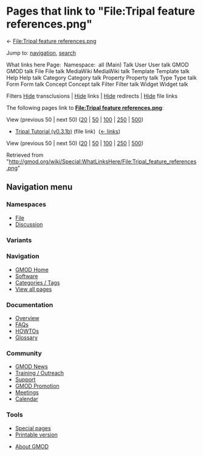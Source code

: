 <div id="mw-page-base" class="noprint">

</div>

<div id="mw-head-base" class="noprint">

</div>

<div id="content" class="mw-body" role="main">

<span id="top"></span>

<div id="mw-js-message" style="display:none;">

</div>



# <span dir="auto">Pages that link to "File:Tripal feature references.png"</span>

<div id="bodyContent">

<div id="contentSub">

← [File:Tripal feature
references.png](/wiki/File:Tripal_feature_references.png "File:Tripal feature references.png")

</div>

<div id="jump-to-nav" class="mw-jump">

Jump to: [navigation](#mw-navigation), [search](#p-search)

</div>

<div id="mw-content-text">

What links here Page:  Namespace:  all (Main) Talk User User talk GMOD
GMOD talk File File talk MediaWiki MediaWiki talk Template Template talk
Help Help talk Category Category talk Property Property talk Type Type
talk Form Form talk Concept Concept talk Filter Filter talk Widget
Widget talk

Filters
[Hide](/mediawiki/index.php?title=Special:WhatLinksHere/File:Tripal_feature_references.png&hidetrans=1 "Special:WhatLinksHere/File:Tripal feature references.png")
transclusions \|
[Hide](/mediawiki/index.php?title=Special:WhatLinksHere/File:Tripal_feature_references.png&hidelinks=1 "Special:WhatLinksHere/File:Tripal feature references.png")
links \|
[Hide](/mediawiki/index.php?title=Special:WhatLinksHere/File:Tripal_feature_references.png&hideredirs=1 "Special:WhatLinksHere/File:Tripal feature references.png")
redirects \|
[Hide](/mediawiki/index.php?title=Special:WhatLinksHere/File:Tripal_feature_references.png&hideimages=1 "Special:WhatLinksHere/File:Tripal feature references.png")
file links

The following pages link to **[File:Tripal feature
references.png](/wiki/File:Tripal_feature_references.png "File:Tripal feature references.png")**:

View (previous 50 \| next 50)
([20](/mediawiki/index.php?title=Special:WhatLinksHere/File:Tripal_feature_references.png&limit=20 "Special:WhatLinksHere/File:Tripal feature references.png")
\|
[50](/mediawiki/index.php?title=Special:WhatLinksHere/File:Tripal_feature_references.png&limit=50 "Special:WhatLinksHere/File:Tripal feature references.png")
\|
[100](/mediawiki/index.php?title=Special:WhatLinksHere/File:Tripal_feature_references.png&limit=100 "Special:WhatLinksHere/File:Tripal feature references.png")
\|
[250](/mediawiki/index.php?title=Special:WhatLinksHere/File:Tripal_feature_references.png&limit=250 "Special:WhatLinksHere/File:Tripal feature references.png")
\|
[500](/mediawiki/index.php?title=Special:WhatLinksHere/File:Tripal_feature_references.png&limit=500 "Special:WhatLinksHere/File:Tripal feature references.png"))

- [Tripal Tutorial
  (v0.3.1b)](/wiki/Tripal_Tutorial_(v0.3.1b) "Tripal Tutorial (v0.3.1b)")
  (file link) ‎ <span class="mw-whatlinkshere-tools">([←
  links](/mediawiki/index.php?title=Special:WhatLinksHere&target=Tripal+Tutorial+%28v0.3.1b%29 "Special:WhatLinksHere"))</span>

View (previous 50 \| next 50)
([20](/mediawiki/index.php?title=Special:WhatLinksHere/File:Tripal_feature_references.png&limit=20 "Special:WhatLinksHere/File:Tripal feature references.png")
\|
[50](/mediawiki/index.php?title=Special:WhatLinksHere/File:Tripal_feature_references.png&limit=50 "Special:WhatLinksHere/File:Tripal feature references.png")
\|
[100](/mediawiki/index.php?title=Special:WhatLinksHere/File:Tripal_feature_references.png&limit=100 "Special:WhatLinksHere/File:Tripal feature references.png")
\|
[250](/mediawiki/index.php?title=Special:WhatLinksHere/File:Tripal_feature_references.png&limit=250 "Special:WhatLinksHere/File:Tripal feature references.png")
\|
[500](/mediawiki/index.php?title=Special:WhatLinksHere/File:Tripal_feature_references.png&limit=500 "Special:WhatLinksHere/File:Tripal feature references.png"))

</div>

<div class="printfooter">

Retrieved from
"<http://gmod.org/wiki/Special:WhatLinksHere/File:Tripal_feature_references.png>"

</div>

<div id="catlinks" class="catlinks catlinks-allhidden">

</div>

<div class="visualClear">

</div>

</div>

</div>

<div id="mw-navigation">

## Navigation menu

<div id="mw-head">



<div id="left-navigation">

<div id="p-namespaces" class="vectorTabs" role="navigation"
aria-labelledby="p-namespaces-label">

### Namespaces

- <span id="ca-nstab-image"><a href="/wiki/File:Tripal_feature_references.png" accesskey="c"
  title="View the file page [c]">File</a></span>
- <span id="ca-talk"><a
  href="/mediawiki/index.php?title=File_talk:Tripal_feature_references.png&amp;action=edit&amp;redlink=1"
  accesskey="t"
  title="Discussion about the content page [t]">Discussion</a></span>

</div>

<div id="p-variants" class="vectorMenu emptyPortlet" role="navigation"
aria-labelledby="p-variants-label">

### 

### Variants[](#)

<div class="menu">

</div>

</div>

</div>





</div>

</div>

</div>

<div id="mw-panel">

<div id="p-logo" role="banner">

<a href="/wiki/Main_Page"
style="background-image: url(http://gmod.org/images/GMOD-cogs.png);"
title="Visit the main page"></a>

</div>

<div id="p-Navigation" class="portal" role="navigation"
aria-labelledby="p-Navigation-label">

### Navigation

<div class="body">

- <span id="n-GMOD-Home">[GMOD Home](/wiki/Main_Page)</span>
- <span id="n-Software">[Software](/wiki/GMOD_Components)</span>
- <span id="n-Categories-.2F-Tags">[Categories /
  Tags](/wiki/Categories)</span>
- <span id="n-View-all-pages">[View all
  pages](/wiki/Special:AllPages)</span>

</div>

</div>

<div id="p-Documentation" class="portal" role="navigation"
aria-labelledby="p-Documentation-label">

### Documentation

<div class="body">

- <span id="n-Overview">[Overview](/wiki/Overview)</span>
- <span id="n-FAQs">[FAQs](/wiki/Category:FAQ)</span>
- <span id="n-HOWTOs">[HOWTOs](/wiki/Category:HOWTO)</span>
- <span id="n-Glossary">[Glossary](/wiki/Glossary)</span>

</div>

</div>

<div id="p-Community" class="portal" role="navigation"
aria-labelledby="p-Community-label">

### Community

<div class="body">

- <span id="n-GMOD-News">[GMOD News](/wiki/GMOD_News)</span>
- <span id="n-Training-.2F-Outreach">[Training /
  Outreach](/wiki/Training_and_Outreach)</span>
- <span id="n-Support">[Support](/wiki/Support)</span>
- <span id="n-GMOD-Promotion">[GMOD
  Promotion](/wiki/GMOD_Promotion)</span>
- <span id="n-Meetings">[Meetings](/wiki/Meetings)</span>
- <span id="n-Calendar">[Calendar](/wiki/Calendar)</span>

</div>

</div>

<div id="p-tb" class="portal" role="navigation"
aria-labelledby="p-tb-label">

### Tools

<div class="body">

- <span id="t-specialpages"><a href="/wiki/Special:SpecialPages" accesskey="q"
  title="A list of all special pages [q]">Special pages</a></span>
- <span id="t-print"><a
  href="/mediawiki/index.php?title=Special:WhatLinksHere/File:Tripal_feature_references.png&amp;printable=yes"
  rel="alternate" accesskey="p"
  title="Printable version of this page [p]">Printable version</a></span>

</div>

</div>

</div>

</div>

<div id="footer" role="contentinfo">

- <span id="footer-places-about">[About
  GMOD](/wiki/GMOD:About "GMOD:About")</span>

<!-- -->






</div>
